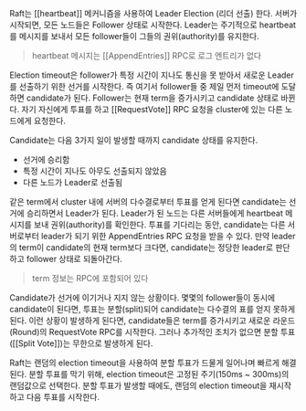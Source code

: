 Raft는 [[heartbeat]] 메커니즘을 사용하여 Leader Election (리더 선출) 한다. 서버가 시작되면, 모든 노드들은 Follower 상태로 시작한다.
Leader는 주기적으로 heartbeat를 메시지를 보내서 모든 follower들이 그들의 권위(authority)를 유지한다.
> heartbeat 메시지는 [[AppendEntries]] RPC로 로그 엔트리가 없다

Election timeout은 follower가 특정 시간이 지나도 통신을 못 받아서 새로운 Leader를 선출하기 위한 선거를 시작한다. 즉 여기서 follower들 중 제일 먼저 timeout에 도달하면 candidate가 된다.
Follower는 현재 term을 증가시키고 candidate 상태로 바뀐다. 자기 자신에게 투표를 하고 [[RequestVote]] RPC 요청을 cluster에 있는 다른 노드에게 요청한다.

Candidate는 다음 3가지 일이 발생할 때까지 candidate 상태를 유지한다.
- 선거에 승리함
- 특정 시간이 지나도 아무도 선출되지 않았음
- 다른 노드가 Leader로 선출됨

같은 term에서 cluster 내에 서버의 다수결로부터 투표를 얻게 된다면 candidate는 선거에 승리하면서 Leader가 된다. Leader가 된 노드는 다른 서버들에게 heartbeat 메시지를 보내 권위(authority)를 확인한다.
투표를 기다리는 동안, candidate는 다른 서버로부터 leader가 되기 위한 AppendEntries RPC 요청을 받을 수 있다. 만약 leader의 term이 candidate의 현재 term보다 크다면, candidate는 정당한 leader로 판단하고 follower 상태로 되돌아간다.
> term 정보는 RPC에 포함되어 있다

Candidate가 선거에 이기거나 지지 않는 상황이다. 몇몇의 follower들이 동시에 candidate이 된다면, 투표는 분할(split)되어 candidate는 다수결의 표를 얻지 못하게 된다. 이런 상황이 발생하게 된다면, candidate들은 term를 증가시키고 새로운 라운드(Round)의 RequestVote RPC를 시작한다. 그러나 추가적인 조치가 없으면 분할 투표([[Split Vote]])는 무한으로 발생하게 된다.

Raft는 랜덤의 election timeout을 사용하여 분할 투표가 드물게 일어나며 빠르게 해결된다. 분할 투표를 막기 위해, election timeout은 고정된 주기(150ms ~ 300ms)의 랜덤값으로 선택한다. 분할 투표가 발생할 때에도, 랜덤의 election timeout을 재시작하고 다음 투표를 시작한다.